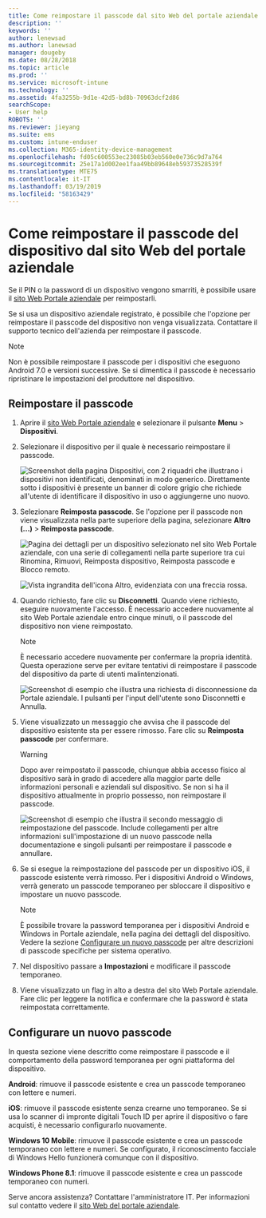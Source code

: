 ```yaml
---
title: Come reimpostare il passcode dal sito Web del portale aziendale | Microsoft Docs
description: ''
keywords: ''
author: lenewsad
ms.author: lanewsad
manager: dougeby
ms.date: 08/28/2018
ms.topic: article
ms.prod: ''
ms.service: microsoft-intune
ms.technology: ''
ms.assetid: 4fa3255b-9d1e-42d5-bd8b-70963dcf2d86
searchScope:
- User help
ROBOTS: ''
ms.reviewer: jieyang
ms.suite: ems
ms.custom: intune-enduser
ms.collection: M365-identity-device-management
ms.openlocfilehash: fd05c600553ec23085b03eb560e0e736c9d7a764
ms.sourcegitcommit: 25e17a1d002ee1faa49bb89648eb59373528539f
ms.translationtype: MTE75
ms.contentlocale: it-IT
ms.lasthandoff: 03/19/2019
ms.locfileid: "58163429"
---
```

# <a name="how-to-reset-your-device-passcode-from-the-company-portal-website"></a>Come reimpostare il passcode del dispositivo dal sito Web del portale aziendale

Se il PIN o la password di un dispositivo vengono smarriti, è possibile usare il [sito Web Portale aziendale](https://portal.manage.microsoft.com) per reimpostarli.  

Se si usa un dispositivo aziendale registrato, è possibile che l'opzione per reimpostare il passcode del dispositivo non venga visualizzata. Contattare il supporto tecnico dell'azienda per reimpostare il passcode.

   > [!NOTE]
   > Non è possibile reimpostare il passcode per i dispositivi che eseguono Android 7.0 e versioni successive. Se si dimentica il passcode è necessario ripristinare le impostazioni del produttore nel dispositivo. 

## <a name="reset-your-passcode"></a>Reimpostare il passcode

1.  Aprire il [sito Web Portale aziendale](https://portal.manage.microsoft.com) e selezionare il pulsante __Menu__ > __Dispositivi__.  

2. Selezionare il dispositivo per il quale è necessario reimpostare il passcode.  

    ![Screenshot della pagina Dispositivi, con 2 riquadri che illustrano i dispositivi non identificati, denominati in modo generico. Direttamente sotto i dispositivi è presente un banner di colore grigio che richiede all'utente di identificare il dispositivo in uso o aggiungerne uno nuovo.](./media/rename-reset-device-step2-1808.png) 

3. Selezionare **Reimposta passcode**. Se l'opzione per il passcode non viene visualizzata nella parte superiore della pagina, selezionare **Altro (...)**  > **Reimposta passcode**.   

   ![Pagina dei dettagli per un dispositivo selezionato nel sito Web Portale aziendale, con una serie di collegamenti nella parte superiore tra cui Rinomina, Rimuovi, Reimposta dispositivo, Reimposta passcode e Blocco remoto. ](./media/rename-reset-device-1808.png)   

    ![Vista ingrandita dell'icona Altro, evidenziata con una freccia rossa.](./media/rename-reset-device-step3-more-1808.png)  

4. Quando richiesto, fare clic su **Disconnetti**. Quando viene richiesto, eseguire nuovamente l'accesso. È necessario accedere nuovamente al sito Web Portale aziendale entro cinque minuti, o il passcode del dispositivo non viene reimpostato.  

   > [!NOTE]
   > È necessario accedere nuovamente per confermare la propria identità. Questa operazione serve per evitare tentativi di reimpostare il passcode del dispositivo da parte di utenti malintenzionati.

   ![Screenshot di esempio che illustra una richiesta di disconnessione da Portale aziendale. I pulsanti per l'input dell'utente sono Disconnetti e Annulla.](./media/iwp-reset-passcode-popup-1808.png)

5. Viene visualizzato un messaggio che avvisa che il passcode del dispositivo esistente sta per essere rimosso. Fare clic su **Reimposta passcode** per confermare.  
    > [!WARNING]
    > Dopo aver reimpostato il passcode, chiunque abbia accesso fisico al dispositivo sarà in grado di accedere alla maggior parte delle informazioni personali e aziendali sul dispositivo. Se non si ha il dispositivo attualmente in proprio possesso, non reimpostare il passcode.  

   ![Screenshot di esempio che illustra il secondo messaggio di reimpostazione del passcode. Include collegamenti per altre informazioni sull'impostazione di un nuovo passcode nella documentazione e singoli pulsanti per reimpostare il passcode e annullare.](./media/iwp-reset-passcode-popup2-1808.png) 

6. Se si esegue la reimpostazione del passcode per un dispositivo iOS, il passcode esistente verrà rimosso. Per i dispositivi Android o Windows, verrà generato un passcode temporaneo per sbloccare il dispositivo e impostare un nuovo passcode. 

   > [!NOTE]
   > È possibile trovare la password temporanea per i dispositivi Android e Windows in Portale aziendale, nella pagina dei dettagli del dispositivo. Vedere la sezione [Configurare un nuovo passcode](reset-your-passcode-cpwebsite.md#set-up-a-new-passcode) per altre descrizioni di passcode specifiche per sistema operativo.  
   
7. Nel dispositivo passare a **Impostazioni** e modificare il passcode temporaneo. 

8. Viene visualizzato un flag in alto a destra del sito Web Portale aziendale. Fare clic per leggere la notifica e confermare che la password è stata reimpostata correttamente.  

## <a name="set-up-a-new-passcode"></a>Configurare un nuovo passcode  

In questa sezione viene descritto come reimpostare il passcode e il comportamento della password temporanea per ogni piattaforma del dispositivo.  

**Android**: rimuove il passcode esistente e crea un passcode temporaneo con lettere e numeri.

**iOS**: rimuove il passcode esistente senza crearne uno temporaneo. Se si usa lo scanner di impronte digitali Touch ID per aprire il dispositivo o fare acquisti, è necessario configurarlo nuovamente.  

**Windows 10 Mobile**: rimuove il passcode esistente e crea un passcode temporaneo con lettere e numeri. Se configurato, il riconoscimento facciale di Windows Hello funzionerà comunque con il dispositivo.
    
**Windows Phone 8.1**: rimuove il passcode esistente e crea un passcode temporaneo con numeri.  

Serve ancora assistenza? Contattare l'amministratore IT. Per informazioni sul contatto vedere il [sito Web del portale aziendale](https://go.microsoft.com/fwlink/?linkid=2010980).  
